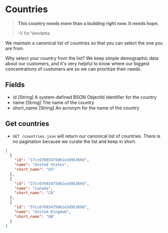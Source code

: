 Countries
========

> **This country needs more than a building right now. 
> It needs hope.**
>
> -V for Vendetta

We maintain a canonical list of countries so that you can select the one you are from.

Why select your country from the list? We keep simple demographic data about our customers, and it's very helpful to know where our biggest concentrations of customers are so we can prioritize their needs.


Fields
------

* id [String] A system-defined BSON ObjectId identifier for the country
* name [String] The name of the country
* short_name [String] An acronym for the name of the country


Get countries
------------

* `GET /countries.json` will return our canonical list of countries. There is no pagination because we curate the list and keep in short.

```json
[
  {
    "id": "17cc67093475061e3d95369d",
    "name": "United States",
    "short_name": "US"
  },
  {
    "id": "27cc67093475061e3d95369d",
    "name": "Canada",
    "short_name": "CA"
  },
  {
    "id": "37cc67093475061e3d95369d",
    "name": "United Kingdom",
    "short_name": "GB"
  }
]
```
